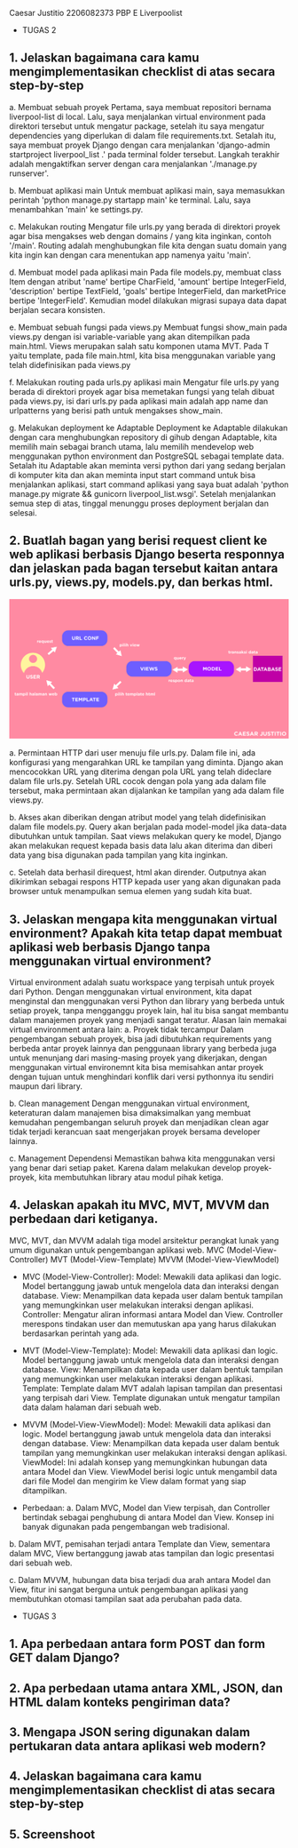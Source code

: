 Caesar Justitio
2206082373
PBP E
Liverpoolist

- TUGAS 2

## 1. Jelaskan bagaimana cara kamu mengimplementasikan checklist di atas secara step-by-step

a. Membuat sebuah proyek 
Pertama, saya membuat repositori bernama liverpool-list di local. Lalu, saya menjalankan virtual environment pada direktori tersebut untuk mengatur package, setelah itu saya mengatur dependencies yang diperlukan di dalam file requirements.txt. Setalah itu, saya membuat proyek Django dengan cara menjalankan 'django-admin startproject liverpool_list .' pada terminal folder tersebut. Langkah terakhir adalah mengaktifkan server dengan cara menjalankan './manage.py runserver'.

b. Membuat aplikasi main
Untuk membuat aplikasi main, saya memasukkan perintah 'python manage.py startapp main' ke terminal. Lalu, saya menambahkan 'main' ke settings.py.

c. Melakukan routing
Mengatur file urls.py yang berada di direktori proyek agar bisa mengakses web dengan domains / yang kita inginkan, contoh '/main'. Routing adalah menghubungkan file kita dengan suatu domain yang kita ingin kan dengan cara menentukan app namenya yaitu 'main'.

d. Membuat model pada aplikasi main
Pada file models.py, membuat class Item dengan atribut 'name' bertipe CharField, 'amount' bertipe IntegerField, 'description' bertipe TextField, 'goals' bertipe IntegerField, dan marketPrice bertipe 'IntegerField'. Kemudian model dilakukan migrasi supaya data dapat berjalan secara konsisten.

e. Membuat sebuah fungsi pada views.py
Membuat fungsi show_main pada views.py dengan isi variable-variable yang akan ditempilkan pada main.html. Views merupakan salah satu komponen utama MVT. Pada T yaitu template, pada file main.html, kita bisa menggunakan variable yang telah didefinisikan pada views.py

f. Melakukan routing pada urls.py aplikasi main 
Mengatur file urls.py yang berada di direktori proyek agar bisa memetakan fungsi yang telah dibuat pada views.py, isi dari urls.py pada aplikasi main adalah app name dan urlpatterns yang berisi path untuk mengakses show_main.

g. Melakukan deployment ke Adaptable 
Deployment ke Adaptable dilakukan dengan cara menghubungkan repository di gihub dengan Adaptable, kita memilih main sebagai branch utama, lalu memilih mendevelop web menggunakan python environment dan PostgreSQL sebagai template data. Setalah itu Adaptable akan meminta versi python dari yang sedang berjalan di komputer kita dan akan meminta input start command untuk bisa menjalankan aplikasi, start command aplikasi yang saya buat adalah 'python manage.py migrate && gunicorn liverpool_list.wsgi'. Setelah menjalankan semua step di atas, tinggal menunggu proses deployment berjalan dan selesai.


## 2. Buatlah bagan yang berisi request client ke web aplikasi berbasis Django beserta responnya dan jelaskan pada bagan tersebut kaitan antara urls.py, views.py, models.py, dan berkas html.

![Alur Permintaan dan Respon dalam Django](assets/bagan.jpg)

a. Permintaan HTTP dari user menuju file urls.py. Dalam file ini, ada konfigurasi yang mengarahkan URL ke tampilan yang diminta. Django akan mencocokkan URL yang diterima dengan pola URL yang telah dideclare dalam file urls.py. Setelah URL cocok dengan pola yang ada dalam file tersebut, maka permintaan akan dijalankan ke tampilan yang ada dalam file views.py.

b. Akses akan diberikan dengan atribut model yang telah didefinisikan dalam file models.py. Query akan berjalan pada model-model jika data-data dibutuhkan untuk tampilan. Saat views melakukan query ke model, Django akan melakukan request kepada basis data lalu akan diterima dan diberi data yang bisa digunakan pada tampilan yang kita inginkan.

c. Setelah data berhasil direquest, html akan dirender. Outputnya akan dikirimkan sebagai respons HTTP kepada user yang akan digunakan pada browser untuk menampulkan semua elemen yang sudah kita buat.


## 3. Jelaskan mengapa kita menggunakan virtual environment? Apakah kita tetap dapat membuat aplikasi web berbasis Django tanpa menggunakan virtual environment?

Virtual environment adalah suatu workspace yang terpisah untuk proyek dari Python. Dengan menggunakan virtual environment, kita dapat menginstal dan menggunakan versi Python dan library yang berbeda untuk setiap proyek, tanpa mengganggu proyek lain, hal itu bisa sangat membantu dalam manajemen proyek yang menjadi sangat teratur. Alasan lain memakai virtual environment antara lain:
a. Proyek tidak tercampur
Dalam pengembangan sebuah proyek, bisa jadi dibutuhkan requirements yang berbeda antar proyek lainnya dan penggunaan library yang berbeda juga untuk menunjang dari masing-masing proyek yang dikerjakan, dengan menggunakan virtual environemnt kita bisa memisahkan antar proyek dengan tujuan untuk menghindari konflik dari versi pythonnya itu sendiri maupun dari library.

b. Clean management
Dengan menggunakan virtual environment, keteraturan dalam manajemen bisa dimaksimalkan yang membuat kemudahan pengembangan seluruh proyek dan menjadikan clean agar tidak terjadi kerancuan saat mengerjakan proyek bersama developer lainnya.

c. Management Dependensi
Memastikan bahwa kita menggunakan versi yang benar dari setiap paket. Karena dalam melakukan develop proyek-proyek, kita membutuhkan library atau modul pihak ketiga.


## 4. Jelaskan apakah itu MVC, MVT, MVVM dan perbedaan dari ketiganya.
MVC, MVT, dan MVVM adalah tiga model arsitektur perangkat lunak yang umum digunakan untuk pengembangan aplikasi web.
MVC (Model-View-Controller)
MVT (Model-View-Template)
MVVM (Model-View-ViewModel)

* MVC (Model-View-Controller):
Model: Mewakili data aplikasi dan logic. Model bertanggung jawab untuk mengelola data dan interaksi dengan database.
View: Menampilkan data kepada user dalam bentuk tampilan yang memungkinkan user melakukan interaksi dengan aplikasi.
Controller: Mengatur aliran informasi antara Model dan View. Controller merespons tindakan user dan memutuskan apa yang harus dilakukan berdasarkan perintah yang ada.

* MVT (Model-View-Template):
Model: Mewakili data aplikasi dan logic. Model bertanggung jawab untuk mengelola data dan interaksi dengan database.
View: Menampilkan data kepada user dalam bentuk tampilan yang memungkinkan user melakukan interaksi dengan aplikasi.
Template: Template dalam MVT adalah lapisan tampilan dan presentasi yang terpisah dari View. Template digunakan untuk mengatur tampilan data dalam halaman dari sebuah web.

* MVVM (Model-View-ViewModel):
Model: Mewakili data aplikasi dan logic. Model bertanggung jawab untuk mengelola data dan interaksi dengan database.
View: Menampilkan data kepada user dalam bentuk tampilan yang memungkinkan user melakukan interaksi dengan aplikasi.
ViewModel: Ini adalah konsep yang memungkinkan hubungan data antara Model dan View. ViewModel berisi logic untuk mengambil data dari file Model dan mengirim ke View dalam format yang siap ditampilkan.

* Perbedaan:
a. Dalam MVC, Model dan View terpisah, dan Controller bertindak sebagai penghubung di antara Model dan View. Konsep ini banyak digunakan pada pengembangan web tradisional.

b. Dalam MVT, pemisahan terjadi antara Template dan View, sementara dalam MVC, View bertanggung jawab atas tampilan dan logic presentasi dari sebuah web.

c. Dalam MVVM, hubungan data bisa terjadi dua arah antara Model dan View, fitur ini sangat berguna untuk pengembangan aplikasi yang membutuhkan otomasi tampilan saat ada perubahan pada data.


- TUGAS 3

## 1. Apa perbedaan antara form POST dan form GET dalam Django?
## 2. Apa perbedaan utama antara XML, JSON, dan HTML dalam konteks pengiriman data?
## 3. Mengapa JSON sering digunakan dalam pertukaran data antara aplikasi web modern?
## 4. Jelaskan bagaimana cara kamu mengimplementasikan checklist di atas secara step-by-step
## 5. Screenshoot